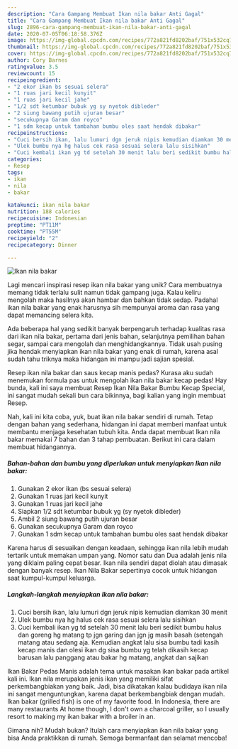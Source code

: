```yaml
---
description: "Cara Gampang Membuat Ikan nila bakar Anti Gagal"
title: "Cara Gampang Membuat Ikan nila bakar Anti Gagal"
slug: 2896-cara-gampang-membuat-ikan-nila-bakar-anti-gagal
date: 2020-07-05T06:18:58.376Z
image: https://img-global.cpcdn.com/recipes/772a821fd8202baf/751x532cq70/ikan-nila-bakar-foto-resep-utama.jpg
thumbnail: https://img-global.cpcdn.com/recipes/772a821fd8202baf/751x532cq70/ikan-nila-bakar-foto-resep-utama.jpg
cover: https://img-global.cpcdn.com/recipes/772a821fd8202baf/751x532cq70/ikan-nila-bakar-foto-resep-utama.jpg
author: Cory Barnes
ratingvalue: 3.5
reviewcount: 15
recipeingredient:
- "2 ekor ikan bs sesuai selera"
- "1 ruas jari kecil kunyit"
- "1 ruas jari kecil jahe"
- "1/2 sdt ketumbar bubuk yg sy nyetok dibleder"
- "2 siung bawang putih ujuran besar"
- "secukupnya Garam dan royco"
- "1 sdm kecap untuk tambahan bumbu oles saat hendak dibakar"
recipeinstructions:
- "Cuci bersih ikan, lalu lumuri dgn jeruk nipis kemudian diamkan 30 menit"
- "Ulek bumbu nya hg halus cek rasa sesuai selera lalu sisihkan"
- "Cuci kembali ikan yg td setelah 30 menit lalu beri sedikit bumbu halus dan goreng hg matang tp jgn garing dan jgn jg masih basah (setengah matang atau sedang aja. Kemudian angkat lalu sisa bumbu tadi kasih kecap manis dan olesi ikan dg sisa bumbu yg telah dikasih kecap barusan lalu panggang atau bakar hg matang, angkat dan sajikan"
categories:
- Resep
tags:
- ikan
- nila
- bakar

katakunci: ikan nila bakar 
nutrition: 188 calories
recipecuisine: Indonesian
preptime: "PT11M"
cooktime: "PT55M"
recipeyield: "2"
recipecategory: Dinner

---
```



![Ikan nila bakar](https://img-global.cpcdn.com/recipes/772a821fd8202baf/751x532cq70/ikan-nila-bakar-foto-resep-utama.jpg)

Lagi mencari inspirasi resep ikan nila bakar yang unik? Cara membuatnya memang tidak terlalu sulit namun tidak gampang juga. Kalau keliru mengolah maka hasilnya akan hambar dan bahkan tidak sedap. Padahal ikan nila bakar yang enak harusnya sih mempunyai aroma dan rasa yang dapat memancing selera kita.

Ada beberapa hal yang sedikit banyak berpengaruh terhadap kualitas rasa dari ikan nila bakar, pertama dari jenis bahan, selanjutnya pemilihan bahan segar, sampai cara mengolah dan menghidangkannya. Tidak usah pusing jika hendak menyiapkan ikan nila bakar yang enak di rumah, karena asal sudah tahu triknya maka hidangan ini mampu jadi sajian spesial.

Resep ikan nila bakar dan saus kecap manis pedas? Kurasa aku sudah menemukan formula pas untuk mengolah ikan nila bakar kecap pedas! Hay bunda, kali ini saya membuat Resep Ikan Nila Bakar Bumbu Kecap Special, ini sangat mudah sekali bun cara bikinnya, bagi kalian yang ingin membuat Resep.


Nah, kali ini kita coba, yuk, buat ikan nila bakar sendiri di rumah. Tetap dengan bahan yang sederhana, hidangan ini dapat memberi manfaat untuk membantu menjaga kesehatan tubuh kita. Anda dapat membuat Ikan nila bakar memakai 7 bahan dan 3 tahap pembuatan. Berikut ini cara dalam membuat hidangannya.

<!--inarticleads1-->

##### Bahan-bahan dan bumbu yang diperlukan untuk menyiapkan Ikan nila bakar:

1. Gunakan 2 ekor ikan (bs sesuai selera)
1. Gunakan 1 ruas jari kecil kunyit
1. Gunakan 1 ruas jari kecil jahe
1. Siapkan 1/2 sdt ketumbar bubuk yg (sy nyetok dibleder)
1. Ambil 2 siung bawang putih ujuran besar
1. Gunakan secukupnya Garam dan royco
1. Gunakan 1 sdm kecap untuk tambahan bumbu oles saat hendak dibakar


Karena harus di sesuaikan dengan keadaan, sehingga ikan nila lebih mudah tertarik untuk memakan umpan yang. Nomor satu dan Dua adalah jenis nila yang diklaim paling cepat besar. Ikan nila sendiri dapat diolah atau dimasak dengan banyak resep. Ikan Nila Bakar sepertinya cocok untuk hidangan saat kumpul-kumpul keluarga. 

<!--inarticleads2-->

##### Langkah-langkah menyiapkan Ikan nila bakar:

1. Cuci bersih ikan, lalu lumuri dgn jeruk nipis kemudian diamkan 30 menit
1. Ulek bumbu nya hg halus cek rasa sesuai selera lalu sisihkan
1. Cuci kembali ikan yg td setelah 30 menit lalu beri sedikit bumbu halus dan goreng hg matang tp jgn garing dan jgn jg masih basah (setengah matang atau sedang aja. Kemudian angkat lalu sisa bumbu tadi kasih kecap manis dan olesi ikan dg sisa bumbu yg telah dikasih kecap barusan lalu panggang atau bakar hg matang, angkat dan sajikan


Ikan Bakar Pedas Manis adalah tema untuk masakan ikan bakar pada artikel kali ini. Ikan nila merupakan jenis ikan yang memiliki sifat perkembangbiakan yang baik. Jadi, bisa dikatakan kalau budidaya ikan nila ini sangat menguntungkan, karena dapat berkembangbiak dengan mudah. Ikan bakar (grilled fish) is one of my favorite food. In Indonesia, there are many restaurants At home though, I don&#39;t own a charcoal griller, so I usually resort to making my ikan bakar with a broiler in an. 

Gimana nih? Mudah bukan? Itulah cara menyiapkan ikan nila bakar yang bisa Anda praktikkan di rumah. Semoga bermanfaat dan selamat mencoba!

